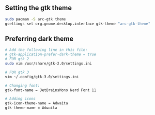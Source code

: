 ## Setting the gtk theme

```sh
sudo pacman -S arc-gtk theme
gsettings set org.gnome.desktop.interface gtk-theme "arc-gtk-theme"
```

## Preferring dark theme

```sh
# Add the following line in this file:
# gtk-application-prefer-dark-theme = true
# FOR gtk 2
sudo vim /usr/share/gtk-2.0/settings.ini

# FOR gtk 3
vim ~/.config/gtk-3.0/settings.ini

# Changing font:
gtk-font-name = JetBrainsMono Nerd Font 11

# Adding icons
gtk-icon-theme-name = Adwaita
gtk-theme-name = Adwaita
```

